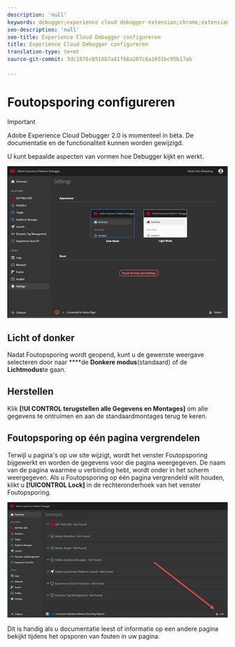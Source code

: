 ```yaml
---
description: 'null'
keywords: debugger;experience cloud debugger extension;chrome;extension;configure
seo-description: 'null'
seo-title: Experience Cloud Debugger configureren
title: Experience Cloud Debugger configureren
translation-type: tm+mt
source-git-commit: 3dc1876c0516b7a81f68a207c6a1651bc95b17ab

---
```



# Foutopsporing configureren

>[!IMPORTANT]
>
>Adobe Experience Cloud Debugger 2.0 is momenteel in bèta. De documentatie en de functionaliteit kunnen worden gewijzigd.

U kunt bepaalde aspecten van vormen hoe Debugger kijkt en werkt.

![](assets/settings.jpg)

## Licht of donker

Nadat Foutopsporing wordt geopend, kunt u de gewenste weergave selecteren door naar ****de **Donkere modus**(standaard) of de **Lichtmodus**te gaan.

## Herstellen

Klik **[!UI CONTROL terugstellen alle Gegevens en Montages]** om alle gegevens te ontruimen en aan de standaardmontages terug te keren.

## Foutopsporing op één pagina vergrendelen

Terwijl u pagina&#39;s op uw site wijzigt, wordt het venster Foutopsporing bijgewerkt en worden de gegevens voor die pagina weergegeven. De naam van de pagina waarmee u verbinding hebt, wordt onder in het scherm weergegeven. Als u Foutopsporing op één pagina vergrendeld wilt houden, klikt u **[!UICONTROL Lock]** in de rechteronderhoek van het venster Foutopsporing.

![](assets/lock.jpg)

Dit is handig als u documentatie leest of informatie op een andere pagina bekijkt tijdens het opsporen van fouten in uw pagina.